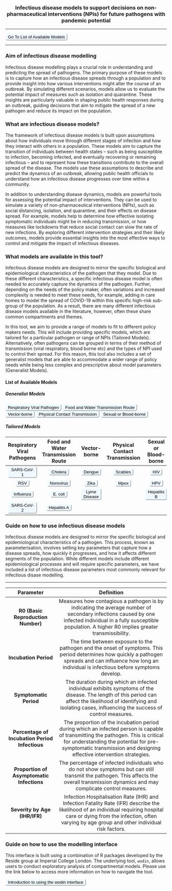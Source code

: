 <h3 align="center">

**Infectious disease models to support decisions on non-pharmaceutical interventions (NPIs) for future pathogens with pandemic potential**

</h3>

---

<button onclick="window.location.href='#list-of-available-models';" style = "background: aliceblue; border-radius: 5px; border-color: azure">
Go To List of Available Models
</button>

---

### **Aim of infectious disease modelling**

Infectious disease modelling plays a crucial role in understanding and predicting the spread of pathogens. The primary purpose of these models is to capture how an infectious disease spreads through a population and to provide insight into how various interventions might alter the course of an outbreak. By simulating different scenarios, models allow us to evaluate the potential impact of measures such as isolation and quarantine. These insights are particularly valuable in shaping public health responses during an outbreak, guiding decisions that aim to mitigate the spread of a new pathogen and reduce its impact on the population.

### **What are infectious disease models?**

The framework of infectious disease models is built upon assumptions about how individuals move through different stages of infection and how they interact with others in a population. These models aim to capture the transition of individuals between health states – such as being susceptible to infection, becoming infected, and eventually recovering or remaining infectious – and to represent how these transitions contribute to the overall spread of the disease. The models use these assumptions to describe and predict the dynamics of an outbreak, allowing public health officials to understand how an infectious disease progresses over time within a community.

In addition to understanding disease dynamics, models are powerful tools for assessing the potential impact of interventions. They can be used to simulate a variety of non-pharmaceutical interventions (NPIs), such as social distancing, isolation, and quarantine, and their effects on disease spread. For example, models help to determine how effective isolating symptomatic individuals might be in reducing transmission, or how measures like lockdowns that reduce social contact can slow the rate of new infections. By exploring different intervention strategies and their likely outcomes, models provide essential insights into the most effective ways to control and mitigate the impact of infectious diseases.

### **What models are available in this tool?**

Infectious disease models are designed to mirror the specific biological and epidemiological characteristics of the pathogen that they model. Due to these different characteristics, a specific infectious disease model is often needed to accurately capture the dynamics of the pathogen. Further, depending on the needs of the policy maker, often variations and increased complexity is needed to meet these needs, for example, adding in care homes to model the spread of COVID-19 within this specific high-risk sub-group of the population. As a result, there are many different infectious disease models available in the literature, however, often these share common compartments and themes.   

In this tool, we aim to provide a range of models to fit to different policy makers needs. This will include providing specific models, which are tailored for a particular pathogen or range of NPIs (Tailored Models). Alternatively, often pathogens can be grouped in terms of their method of transmission (viral respiratory, blood borne etc) and the types of NPI used to control their spread. For this reason, this tool also includes a set of generalist models that are able to accommodate a wider range of policy needs while being less complex and prescriptive about model parameters (Generalist Models).  

#### **List of Available Models**

##### **Generalist Models**

<button onclick="window.location.href='apps/viral_respiratory';" style = "background: aliceblue; border-radius: 5px; border-color: azure">
Respiratory Viral Pathogen
</button>
<button onclick="window.location.href='';" style = "background: aliceblue; border-radius: 5px; border-color: azure">
Food and Water Transmission Route
</button>
<button onclick="window.location.href='';" style = "background: aliceblue; border-radius: 5px; border-color: azure">
Vector-borne
</button>
<button onclick="window.location.href='';" style = "background: aliceblue; border-radius: 5px; border-color: azure">
Physical Contact Transmission
</button>
<button onclick="window.location.href='';" style = "background: aliceblue; border-radius: 5px; border-color: azure">
Sexual or Blood-borne
</button>


##### **Tailored Models**

| **Respiratory Viral Pathogens** | **Food and Water Transmission Route** | **Vector-borne** | **Physical Contact Transmission** | **Sexual or Blood-borne** |
|:-------------------------------:|:--------------------------------------:|:----------------:|:----------------------------------:|:--------------------------:|
| <button onclick="window.location.href='apps/sars-cov-1';" style="background: aliceblue; border-radius: 5px; border-color: azure;">SARS-CoV-1</button> | <button onclick="window.location.href='apps/cholera';" style="background: aliceblue; border-radius: 5px; border-color: azure;">Cholera</button> | <button onclick="window.location.href='apps/dengue';" style="background: aliceblue; border-radius: 5px; border-color: azure;">Dengue</button> | <button onclick="window.location.href='apps/dengue';" style="background: aliceblue; border-radius: 5px; border-color: azure;">Scabies</button> | <button onclick="window.location.href='apps/hiv';" style="background: aliceblue; border-radius: 5px; border-color: azure;">HIV</button> |
| <button onclick="window.location.href='apps/rsv';" style="background: aliceblue; border-radius: 5px; border-color: azure;">RSV</button> | <button onclick="window.location.href='apps/norovirus';" style="background: aliceblue; border-radius: 5px; border-color: azure;">Norovirus</button> | <button onclick="window.location.href='apps/zika';" style="background: aliceblue; border-radius: 5px; border-color: azure;">Zika</button> | <button onclick="window.location.href='apps/zika';" style="background: aliceblue; border-radius: 5px; border-color: azure;">Mpox</button> | <button onclick="window.location.href='apps/hpv';" style="background: aliceblue; border-radius: 5px; border-color: azure;">HPV</button> |
| <button onclick="window.location.href='apps/influenza';" style="background: aliceblue; border-radius: 5px; border-color: azure;">Influenza</button> | <button onclick="window.location.href='apps/e-coli';" style="background: aliceblue; border-radius: 5px; border-color: azure;">E. coli</button> | <button onclick="window.location.href='apps/lyme-disease';" style="background: aliceblue; border-radius: 5px; border-color: azure;">Lyme Disease</button> |  | <button onclick="window.location.href='apps/hepatitis-b';" style="background: aliceblue; border-radius: 5px; border-color: azure;">Hepatitis B</button> |
| <button onclick="window.location.href='apps/sars-cov-2';" style="background: aliceblue; border-radius: 5px; border-color: azure;">SARS-CoV-2</button> | <button onclick="window.location.href='apps/hepatitis-a';" style="background: aliceblue; border-radius: 5px; border-color: azure;">Hepatitis A</button> |  |  |  |


### **Guide on how to use infectious disease models**

Infectious disease models are designed to mirror the specific biological and epidemiological characteristics of a pathogen. This process, known as parameterisation, involves setting key parameters that capture how a disease spreads, how quickly it progresses, and how it affects different segments of the population. While different models include different epidemiological processes and will require specific parameters, we have included a list of infectious disease parameters most commonly relevant for infectious disase modelling.

------------------------------------------------------------------------

|                   Parameter                    |                                                                                                                     Definition                                                                                                                      |
|:----------------------------------:|:----------------------------------:|
|       **R0 (Basic Reproduction Number)**       |                  Measures how contagious a pathogen is by indicating the average number of secondary infections caused by one infected individual in a fully susceptible population. A higher R0 implies greater transmissibility.                  |
|             **Incubation Period**              |                     The time between exposure to the pathogen and the onset of symptoms. This period determines how quickly a pathogen spreads and can influence how long an individual is infectious before symptoms develop.                      |
|             **Symptomatic Period**             |               The duration during which an infected individual exhibits symptoms of the disease. The length of this period can affect the likelihood of identifying and isolating cases, influencing the success of control measures.               |
| **Percentage of Incubation Period Infectious** | The proportion of the incubation period during which an infected person is capable of transmitting the pathogen. This is critical for understanding the potential for pre-symptomatic transmission and designing effective intervention strategies. |
|   **Proportion of Asymptomatic Infections**    |                              The percentage of infected individuals who do not show symptoms but can still transmit the pathogen. This affects the overall transmission dynamics and may complicate control measures.                               |
|         **Severity by Age (IHR/IFR)**          |         Infection Hospitalisation Rate (IHR) and Infection Fatality Rate (IFR) describe the likelihood of an individual requiring hospital care or dying from the infection, often varying by age group and other individual risk factors.          |

### **Guide on how to use the modelling interface**

This interface is built using a combination of R packages developed by the Reside group at Imperial College London. The underlying tool, `wodin`, allows users to conduct exploratory analysis of compartmental models. Please use the link below to access more information on how to navigate the tool. 

<button onclick="window.location.href='#list-of-available-models';" style = "background: aliceblue; border-radius: 5px; border-color: azure">
Introduction to using the wodin interface
</button>